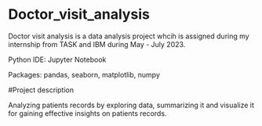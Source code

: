 # Doctor_visit_analysis
Doctor visit analysis is a data analysis project whcih is assigned during my internship from TASK and IBM during May - July 2023.

Python IDE: Jupyter Notebook

Packages: pandas, seaborn, matplotlib, numpy

#Project description

Analyzing patients records by exploring data, summarizing it and visualize it for gaining effective insights on patients records.
